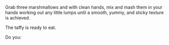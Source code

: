 Grab three marshmallows and with clean hands, mix and mash
them in your hands working out any little lumps until a smooth,
yummy, and sticky texture is achieved.

The taffy is ready to eat.

Do you:

